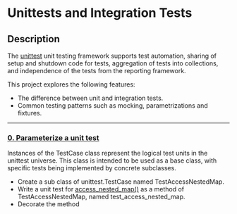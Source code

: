 # Unittests and Integration Tests

## Description

The [unittest](https://docs.python.org/3/library/unittest.html#module-unittest) unit testing framework supports test automation, sharing of setup and shutdown code for tests, aggregation of tests into collections, and independence of the tests from the reporting framework.

This project explores the following features:
* The difference between unit and integration tests.
* Common testing patterns such as mocking, parametrizations and fixtures.

---

### [0. Parameterize a unit test](./test_utils.py)

Instances of the TestCase class represent the logical test units in the unittest universe. This class is intended to be used as a base class, with specific tests being implemented by concrete subclasses.

* Create a sub class of unittest.TestCase named TestAccessNestedMap.
* Write a unit test for [access_nested_map()](./utils.py) as a method of TestAccessNestedMap, named test_access_nested_map.
* Decorate the method 
